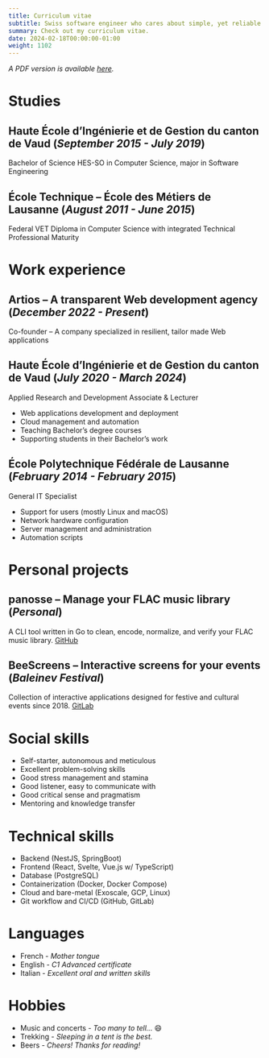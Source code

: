 ```yaml
---
title: Curriculum vitae
subtitle: Swiss software engineer who cares about simple, yet reliable software.
summary: Check out my curriculum vitae.
date: 2024-02-18T00:00:00-01:00
weight: 1102
---
```


_A PDF version is available [here](/cv.pdf)._

# Studies

## Haute École d’Ingénierie et de Gestion du canton de Vaud (_September 2015 - July 2019_)

Bachelor of Science HES-SO in Computer Science, major in Software Engineering

## École Technique – École des Métiers de Lausanne (_August 2011 - June 2015_)

Federal VET Diploma in Computer Science with integrated Technical Professional Maturity

# Work experience

## Artios – A transparent Web development agency (_December 2022 - Present_)

Co-founder – A company specialized in resilient, tailor made Web applications

## Haute École d’Ingénierie et de Gestion du canton de Vaud (_July 2020 - March 2024_)

Applied Research and Development Associate & Lecturer

- Web applications development and deployment
- Cloud management and automation
- Teaching Bachelor’s degree courses
- Supporting students in their Bachelor’s work

## École Polytechnique Fédérale de Lausanne (_February 2014 - February 2015_)

General IT Specialist

- Support for users (mostly Linux and macOS)
- Network hardware configuration
- Server management and administration
- Automation scripts

# Personal projects

## panosse – Manage your FLAC music library (_Personal_)

A CLI tool written in Go to clean, encode, normalize, and verify your FLAC music library. [GitHub](https://github.com/ludelafo/panosse)

## BeeScreens – Interactive screens for your events (_Baleinev Festival_)

Collection of interactive applications designed for festive and cultural events since 2018. [GitLab](https://gitlab.com/beescreens)

# Social skills

- Self-starter, autonomous and meticulous
- Excellent problem-solving skills
- Good stress management and stamina
- Good listener, easy to communicate with
- Good critical sense and pragmatism
- Mentoring and knowledge transfer

# Technical skills

- Backend (NestJS, SpringBoot)
- Frontend (React, Svelte, Vue.js w/ TypeScript)
- Database (PostgreSQL)
- Containerization (Docker, Docker Compose)
- Cloud and bare-metal (Exoscale, GCP, Linux)
- Git workflow and CI/CD (GitHub, GitLab)

# Languages

- French - _Mother tongue_
- English - _C1 Advanced certificate_
- Italian - _Excellent oral and written skills_

# Hobbies

- Music and concerts - _Too many to tell..._ :smile:
- Trekking - _Sleeping in a tent is the best._
- Beers - _Cheers! Thanks for reading!_
